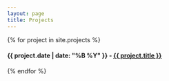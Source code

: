 ```yaml
---
layout: page
title: Projects
---
```


{% for project in site.projects %}
  <h4>{{ project.date | date: "%B %Y" }} - <a href="{{ project.url }}">{{ project.title }}</a></h4>

{% endfor %}
